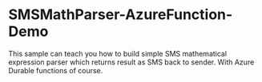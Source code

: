 # SMSMathParser-AzureFunction-Demo
This sample can teach you how to build simple SMS mathematical expression parser which returns result as SMS back to sender. With Azure Durable functions of course.
